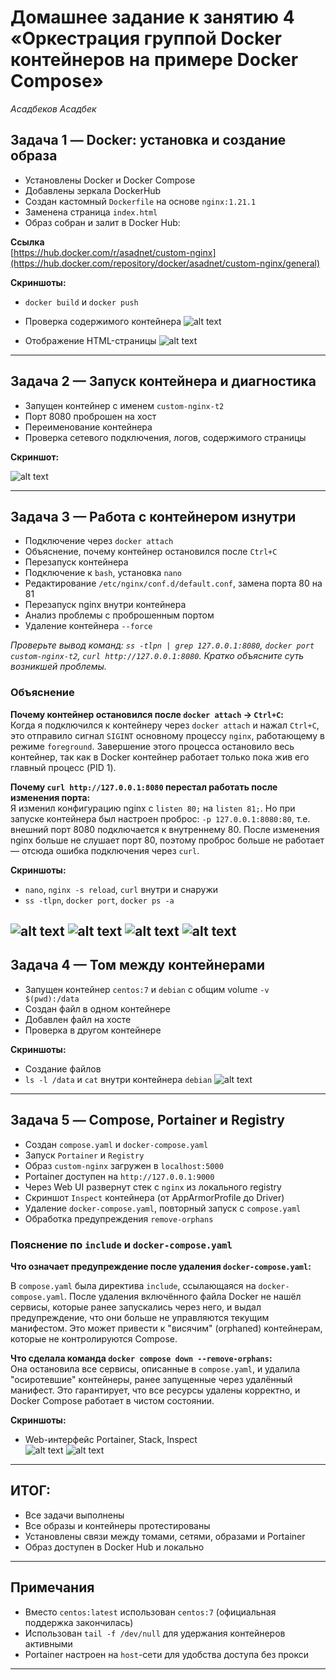 # Домашнее задание к занятию 4 «Оркестрация группой Docker контейнеров на примере Docker Compose»

*Асадбеков Асадбек*

## Задача 1 — Docker: установка и создание образа

- Установлены Docker и Docker Compose  
- Добавлены зеркала DockerHub  
- Создан кастомный `Dockerfile` на основе `nginx:1.21.1`  
- Заменена страница `index.html`  
- Образ собран и залит в Docker Hub:

**Ссылка**  
[https://hub.docker.com/r/asadnet/custom-nginx](https://hub.docker.com/repository/docker/asadnet/custom-nginx/general)

**Скриншоты:**  
- `docker build` и `docker push`

- Проверка содержимого контейнера
![alt text](https://github.com/asad-bekov/hw-20/raw/main/img/1.png)

- Отображение HTML-страницы
![alt text](https://github.com/asad-bekov/hw-20/raw/main/img/2.png)

---

## Задача 2 — Запуск контейнера и диагностика

- Запущен контейнер с именем `custom-nginx-t2`  
- Порт 8080 проброшен на хост  
- Переименование контейнера  
- Проверка сетевого подключения, логов, содержимого страницы

**Скриншот:**  

![alt text](https://github.com/asad-bekov/hw-20/raw/main/img/3.png)

---

## Задача 3 — Работа с контейнером изнутри

- Подключение через `docker attach`  
- Объяснение, почему контейнер остановился после `Ctrl+C`  
- Перезапуск контейнера  
- Подключение к `bash`, установка `nano`  
- Редактирование `/etc/nginx/conf.d/default.conf`, замена порта 80 на 81  
- Перезапуск nginx внутри контейнера  
- Анализ проблемы с проброшенным портом  
- Удаление контейнера `--force`
  
*Проверьте вывод команд: `ss -tlpn | grep 127.0.0.1:8080`, `docker port custom-nginx-t2`, `curl http://127.0.0.1:8080`. Кратко объясните суть возникшей проблемы.*

### Объяснение

**Почему контейнер остановился после `docker attach` → `Ctrl+C`:**  
Когда я подключился к контейнеру через `docker attach` и нажал `Ctrl+C`, это отправило сигнал `SIGINT` основному процессу `nginx`, работающему в режиме `foreground`. Завершение этого процесса остановило весь контейнер, так как в Docker контейнер работает только пока жив его главный процесс (PID 1).

**Почему `curl http://127.0.0.1:8080` перестал работать после изменения порта:**  
Я изменил конфигурацию nginx с `listen 80;` на `listen 81;`. Но при запуске контейнера был настроен проброс: `-p 127.0.0.1:8080:80`, т.е. внешний порт 8080 подключается к внутреннему 80. После изменения nginx больше не слушает порт 80, поэтому проброс больше не работает — отсюда ошибка подключения через `curl`.

**Скриншоты:**  
- `nano`, `nginx -s reload`, `curl` внутри и снаружи  
- `ss -tlpn`, `docker port`, `docker ps -a`

![alt text](https://github.com/asad-bekov/hw-20/raw/main/img/3.png)
![alt text](https://github.com/asad-bekov/hw-20/raw/main/img/4.png)
![alt text](https://github.com/asad-bekov/hw-20/raw/main/img/5.png)
![alt text](https://github.com/asad-bekov/hw-20/raw/main/img/6.png)
---

## Задача 4 — Том между контейнерами

- Запущен контейнер `centos:7` и `debian` с общим volume `-v $(pwd):/data`  
- Создан файл в одном контейнере  
- Добавлен файл на хосте  
- Проверка в другом контейнере

**Скриншоты:**  
- Создание файлов
- `ls -l /data` и `cat` внутри контейнера `debian`
![alt text](https://github.com/asad-bekov/hw-20/raw/main/img/6.png)
---

## Задача 5 — Compose, Portainer и Registry

- Создан `compose.yaml` и `docker-compose.yaml`  
- Запуск `Portainer` и `Registry`  
- Образ `custom-nginx` загружен в `localhost:5000`  
- Portainer доступен на `http://127.0.0.1:9000`  
- Через Web UI развернут стек с `nginx` из локального registry  
- Скриншот `Inspect` контейнера (от AppArmorProfile до Driver)  
- Удаление `docker-compose.yaml`, повторный запуск с `compose.yaml`  
- Обработка предупреждения `remove-orphans`

### Пояснение по `include` и `docker-compose.yaml`

**Что означает предупреждение после удаления `docker-compose.yaml`:**  

В `compose.yaml` была директива `include`, ссылающаяся на `docker-compose.yaml`. После удаления включённого файла Docker не нашёл сервисы, которые ранее запускались через него, и выдал предупреждение, что они больше не управляются текущим манифестом. Это может привести к "висячим" (orphaned) контейнерам, которые не контролируются Compose.

**Что сделала команда `docker compose down --remove-orphans`:**  
Она остановила все сервисы, описанные в `compose.yaml`, и удалила "осиротевшие" контейнеры, ранее запущенные через удалённый манифест. Это гарантирует, что все ресурсы удалены корректно, и Docker Compose работает в чистом состоянии.

**Скриншоты:**  

- Web-интерфейс Portainer, Stack, Inspect  
![alt text](https://github.com/asad-bekov/hw-20/raw/main/img/7.png)
![alt text](https://github.com/asad-bekov/hw-20/raw/main/img/8.png)
---

## ИТОГ:

- Все задачи выполнены  
- Все образы и контейнеры протестированы  
- Установлены связи между томами, сетями, образами и Portainer  
- Образ доступен в Docker Hub и локально

---

## Примечания

- Вместо `centos:latest` использован `centos:7` (официальная поддержка закончилась)
- Использован `tail -f /dev/null` для удержания контейнеров активными
- Portainer настроен на `host`-сети для удобства доступа без прокси

---
